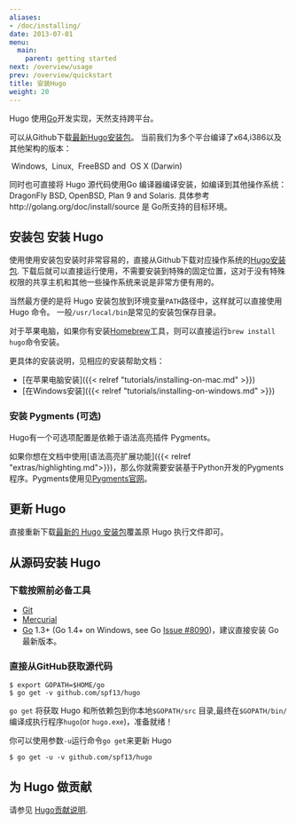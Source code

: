 ```yaml
---
aliases:
- /doc/installing/
date: 2013-07-01
menu:
  main:
    parent: getting started
next: /overview/usage
prev: /overview/quickstart
title: 安装Hugo
weight: 20
---
```


Hugo 使用[Go][]开发实现，天然支持跨平台。

可以从Github下载[最新Hugo安装包][ReleaseDownHome]。
当前我们为多个平台编译了x64,i386以及其他架构的版本：

<i class="fa fa-windows"></i>&nbsp;Windows,
<i class="fa fa-linux"></i>&nbsp;Linux,
<i class="fa freebsd-19px"></i>&nbsp;FreeBSD
and <i class="fa fa-apple"></i>&nbsp;OS&nbsp;X (Darwin)

同时也可直接将 Hugo 源代码使用Go 编译器编译安装，如编译到其他操作系统：DragonFly BSD, OpenBSD, Plan&nbsp;9 and Solaris. 具体参考http://golang.org/doc/install/source  是 Go所支持的目标环境。

## 安装包 安装 Hugo

使用使用安装包安装时非常容易的，直接从Github下载对应操作系统的[Hugo安装包](https://github.com/spf13/hugo/releases).
下载后就可以直接运行使用，不需要安装到特殊的固定位置，这对于没有特殊权限的共享主机和其他一些操作系统来说是非常方便有用的。 

当然最方便的是将 Hugo 安装包放到环境变量`PATH`路径中，这样就可以直接使用Hugo 命令。
一般`/usr/local/bin`是常见的安装包保存目录。

对于苹果电脑，如果你有安装[Homebrew](http://brew.sh/)工具，则可以直接运行`brew install hugo`命令安装。

更具体的安装说明，见相应的安装帮助文档： 

- [在苹果电脑安装]({{< relref "tutorials/installing-on-mac.md" >}})
- [在Windows安装]({{< relref "tutorials/installing-on-windows.md" >}})

### 安装 Pygments (可选)

Hugo有一个可选项配置是依赖于语法高亮插件 Pygments。

如果你想在文档中使用[语法高亮扩展功能]({{< relref "extras/highlighting.md">}})，那么你就需要安装基于Python开发的Pygments程序。Pygments使用见[Pygments官网](http://pygments.org/)。

## 更新 Hugo

直接重新下载[最新的 Hugo 安装包][ReleaseDownHome]覆盖原 Hugo 执行文件即可。


## 从源码安装 Hugo

### 下载按照前必备工具

* [Git](http://git-scm.com/)
* [Mercurial](http://mercurial.selenic.com/)
* [Go][] 1.3+ (Go 1.4+ on Windows, see Go [Issue #8090](https://code.google.com/p/go/issues/detail?id=8090))，建议直接安装 Go 最新版本。

### 直接从GitHub获取源代码

    $ export GOPATH=$HOME/go
    $ go get -v github.com/spf13/hugo

`go get` 将获取 Hugo 和所依赖包到你本地`$GOPATH/src` 目录,最终在`$GOPATH/bin/`编译成执行程序`hugo`(or `hugo.exe`)，准备就绪！

你可以使用参数`-u`运行命令`go get`来更新 Hugo

    $ go get -u -v github.com/spf13/hugo

## 为 Hugo 做贡献

请参见 [Hugo贡献说明](/doc/contributing/).

[Go]: http://golang.org/
[ReleaseDownHome]: https://github.com/spf13/hugo/releases
